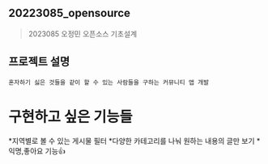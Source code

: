 ## 20223085_opensource
>2023085 오정민 오픈소스 기초설계

## 프로젝트 설명
```
혼자하기 싫은 것들을 같이 할 수 있는 사람들을 구하는 커뮤니티 앱 개발
```
# 구현하고 싶은 기능들

*지역별로 볼 수 있는 게시물 필터
*다양한 카테고리를 나눠 원하는 내용의 글만 보기
*익명,좋아요 기능:+1:
